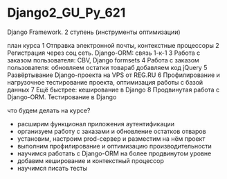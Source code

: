 # Django2_GU_Py_621
Django Framework. 2 ступень (инструменты оптимизации)

план курса
1 Отправка электронной почты, контекстные процессоры
2 Регистрация через соц сеть. Django-ORM: связь 1-к-1
3 Работа с заказом пользователя: СBV, Django formsets
4 Работа с заказом пользователя: обновляем остатки товараб добавляем код jQuery
5 Развёртывание Django-проекта на VPS от REG.RU
6 Профилирование и нагрузочное тестирование проекта, оптимизация работы с базой данных
7 Ещё быстрее: кеширование в Django
8 Продвинутая работа с Django-ORM. Тестирование в Django 

что будем делать на курсе?
* расширим функционал приложения аутентификации
* организуем работу с заказами и обновление остатков отваров
* установим, настроим prod-сервер и разместим на нём проект
* выполним профилирование и оптимизацию производительности
* научимся работать с Django-ORM на более продвинутом уровне
* добавим кеширование и контекстный процессор
* научимся писать тесты
